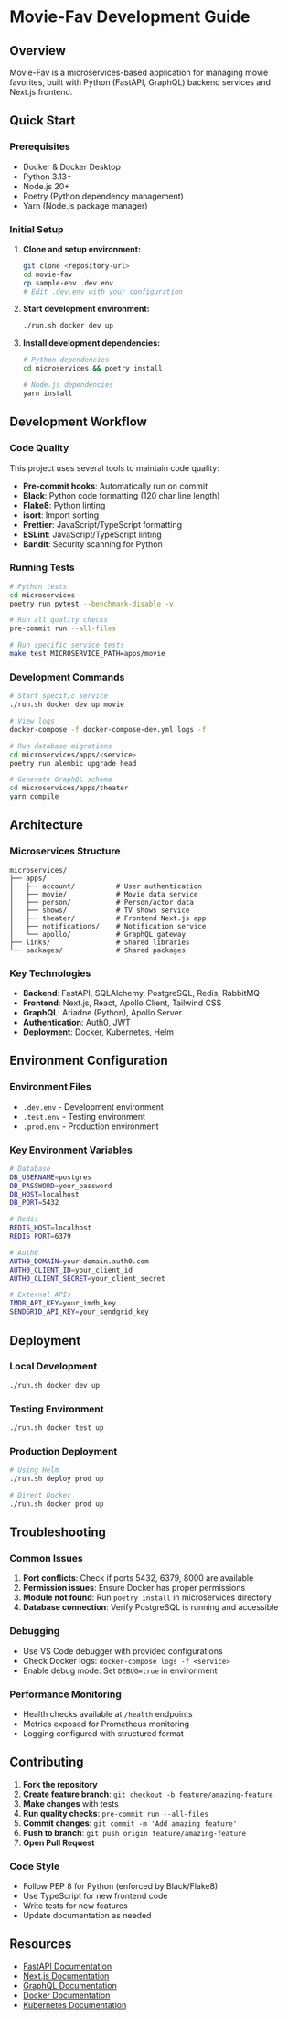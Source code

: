 # Movie-Fav Development Guide

## Overview

Movie-Fav is a microservices-based application for managing movie favorites, built with Python (FastAPI, GraphQL) backend services and Next.js frontend.

## Quick Start

### Prerequisites

- Docker & Docker Desktop
- Python 3.13+
- Node.js 20+
- Poetry (Python dependency management)
- Yarn (Node.js package manager)

### Initial Setup

1. **Clone and setup environment:**

   ```bash
   git clone <repository-url>
   cd movie-fav
   cp sample-env .dev.env
   # Edit .dev.env with your configuration
   ```

2. **Start development environment:**

   ```bash
   ./run.sh docker dev up
   ```

3. **Install development dependencies:**

   ```bash
   # Python dependencies
   cd microservices && poetry install

   # Node.js dependencies
   yarn install
   ```

## Development Workflow

### Code Quality

This project uses several tools to maintain code quality:

- **Pre-commit hooks**: Automatically run on commit
- **Black**: Python code formatting (120 char line length)
- **Flake8**: Python linting
- **isort**: Import sorting
- **Prettier**: JavaScript/TypeScript formatting
- **ESLint**: JavaScript/TypeScript linting
- **Bandit**: Security scanning for Python

### Running Tests

```bash
# Python tests
cd microservices
poetry run pytest --benchmark-disable -v

# Run all quality checks
pre-commit run --all-files

# Run specific service tests
make test MICROSERVICE_PATH=apps/movie
```

### Development Commands

```bash
# Start specific service
./run.sh docker dev up movie

# View logs
docker-compose -f docker-compose-dev.yml logs -f

# Run database migrations
cd microservices/apps/<service>
poetry run alembic upgrade head

# Generate GraphQL schema
cd microservices/apps/theater
yarn compile
```

## Architecture

### Microservices Structure

```
microservices/
├── apps/
│   ├── account/          # User authentication
│   ├── movie/            # Movie data service
│   ├── person/           # Person/actor data
│   ├── shows/            # TV shows service
│   ├── theater/          # Frontend Next.js app
│   ├── notifications/    # Notification service
│   └── apollo/           # GraphQL gateway
├── links/                # Shared libraries
└── packages/             # Shared packages
```

### Key Technologies

- **Backend**: FastAPI, SQLAlchemy, PostgreSQL, Redis, RabbitMQ
- **Frontend**: Next.js, React, Apollo Client, Tailwind CSS
- **GraphQL**: Ariadne (Python), Apollo Server
- **Authentication**: Auth0, JWT
- **Deployment**: Docker, Kubernetes, Helm

## Environment Configuration

### Environment Files

- `.dev.env` - Development environment
- `.test.env` - Testing environment
- `.prod.env` - Production environment

### Key Environment Variables

```bash
# Database
DB_USERNAME=postgres
DB_PASSWORD=your_password
DB_HOST=localhost
DB_PORT=5432

# Redis
REDIS_HOST=localhost
REDIS_PORT=6379

# Auth0
AUTH0_DOMAIN=your-domain.auth0.com
AUTH0_CLIENT_ID=your_client_id
AUTH0_CLIENT_SECRET=your_client_secret

# External APIs
IMDB_API_KEY=your_imdb_key
SENDGRID_API_KEY=your_sendgrid_key
```

## Deployment

### Local Development

```bash
./run.sh docker dev up
```

### Testing Environment

```bash
./run.sh docker test up
```

### Production Deployment

```bash
# Using Helm
./run.sh deploy prod up

# Direct Docker
./run.sh docker prod up
```

## Troubleshooting

### Common Issues

1. **Port conflicts**: Check if ports 5432, 6379, 8000 are available
2. **Permission issues**: Ensure Docker has proper permissions
3. **Module not found**: Run `poetry install` in microservices directory
4. **Database connection**: Verify PostgreSQL is running and accessible

### Debugging

- Use VS Code debugger with provided configurations
- Check Docker logs: `docker-compose logs -f <service>`
- Enable debug mode: Set `DEBUG=true` in environment

### Performance Monitoring

- Health checks available at `/health` endpoints
- Metrics exposed for Prometheus monitoring
- Logging configured with structured format

## Contributing

1. **Fork the repository**
2. **Create feature branch**: `git checkout -b feature/amazing-feature`
3. **Make changes** with tests
4. **Run quality checks**: `pre-commit run --all-files`
5. **Commit changes**: `git commit -m 'Add amazing feature'`
6. **Push to branch**: `git push origin feature/amazing-feature`
7. **Open Pull Request**

### Code Style

- Follow PEP 8 for Python (enforced by Black/Flake8)
- Use TypeScript for new frontend code
- Write tests for new features
- Update documentation as needed

## Resources

- [FastAPI Documentation](https://fastapi.tiangolo.com/)
- [Next.js Documentation](https://nextjs.org/docs)
- [GraphQL Documentation](https://graphql.org/learn/)
- [Docker Documentation](https://docs.docker.com/)
- [Kubernetes Documentation](https://kubernetes.io/docs/)
